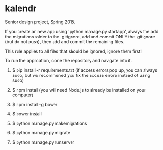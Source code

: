 # kalendr
Senior design project, Spring 2015.

If you create an new app using 'python manage.py startapp', always the add the migrations folder to the .gitignore, add and commit ONLY the .gitignore (but do not push), then add and commit the remaining files.

This rule applies to all files that should be ignored, ignore them first!

To run the application, clone the repository and navigate into it.
1. $ pip install -r requirements.txt (if access errors pop up, you can always sudo, but we recommened you fix the access errors instead of using sudo)

2. $ npm install (you will need Node.js to already be installed on your computer)

3. $ npm install -g bower

4. $ bower install

5. $ python manage.py makemigrations

6. $ python manage.py migrate

7. $ python manage.py runserver
